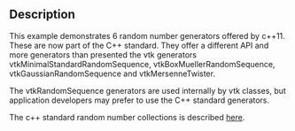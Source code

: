 ## Description

This example demonstrates 6 random number generators offered by c++11. These are now part of the C++ standard. They offer a different API and more generators than presented the vtk generators vtkMinimalStandardRandomSequence, vtkBoxMuellerRandomSequence, vtkGaussianRandomSequence and vtkMersenneTwister.

The vtkRandomSequence generators are used internally by vtk classes, but application developers may prefer to use the C++ standard generators.

The c++ standard random number collections is described [here](http://www.cplusplus.com/reference/random/).

